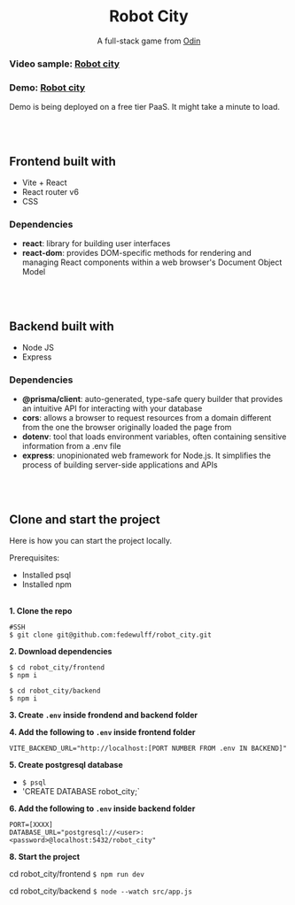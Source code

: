 <h1 align="center">Robot City</h1>

<p align="center">A full-stack game from <a href="https://www.theodinproject.com/lessons/nodejs-where-s-waldo-a-photo-tagging-app">Odin</a></p>

<h3>Video sample: <a href="https://www.loom.com/share/251fc9ae8ebc46e1a8ebb1dab5add1f7?sid=ef85bc2e-a0f5-4209-a60b-d921f927e5a8">Robot city</a></h3>

<h3>Demo: <a href="https://robot-city-psbb-peuf0lg52-fedes-projects-80ee2302.vercel.app/">Robot city</a></h3>
Demo is being deployed on a free tier PaaS. It might take a minute to load.

<br/><br/>

## Frontend built with

- Vite + React
- React router v6
- CSS

### Dependencies

- **react**: library for building user interfaces
- **react-dom**: provides DOM-specific methods for rendering and managing React components within a web browser's Document Object Model

<br/><br/>

## Backend built with

- Node JS
- Express

### Dependencies

- **@prisma/client**: auto-generated, type-safe query builder that provides an intuitive API for interacting with your database
- **cors**: allows a browser to request resources from a domain different from the one the browser originally loaded the page from
- **dotenv**: tool that loads environment variables, often containing sensitive information from a .env file
- **express**: unopinionated web framework for Node.js. It simplifies the process of building server-side applications and APIs

<br/><br/>

## Clone and start the project

Here is how you can start the project locally.

Prerequisites:

- Installed psql
- Installed npm
  <br/><br/>

**1. Clone the repo**

```
#SSH
$ git clone git@github.com:fedewulff/robot_city.git
```

**2. Download dependencies**

```
$ cd robot_city/frontend
$ npm i

$ cd robot_city/backend
$ npm i
```

**3. Create `.env` inside frondend and backend folder**

**4. Add the following to `.env` inside frontend folder**

```
VITE_BACKEND_URL="http://localhost:[PORT NUMBER FROM .env IN BACKEND]"
```

**5. Create postgresql database**

- `$ psql`
- 'CREATE DATABASE robot_city;`

**6. Add the following to `.env` inside backend folder**

```
PORT=[XXXX]
DATABASE_URL="postgresql://<user>:<password>@localhost:5432/robot_city"
```

**8. Start the project**

cd robot_city/frontend `$ npm run dev`

cd robot_city/backend `$ node --watch src/app.js `
